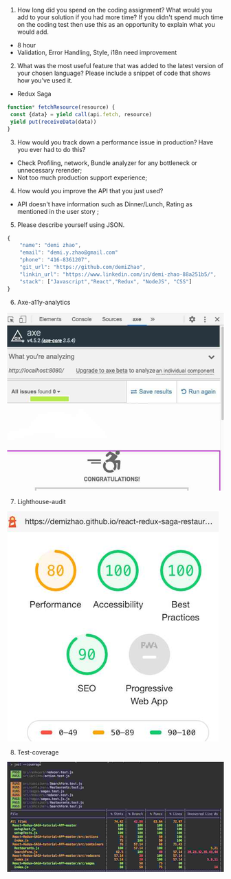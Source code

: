 1. How long did you spend on the coding assignment? What would you add to your solution if you had more time? If you didn't spend much time on the coding test then use this as an opportunity to explain what you would add.
  * 8 hour
  * Validation, Error Handling, Style, i18n need improvement 

2. What was the most useful feature that was added to the latest version of your chosen language? Please include a snippet of code that shows how you've used it.
  * Redux Saga 
  ```javascript
  function* fetchResource(resource) {
   const {data} = yield call(api.fetch, resource)
   yield put(receiveData(data))
  }
  ``` 
3. How would you track down a performance issue in production? Have you ever had to do this?
  * Check Profiling, network, Bundle analyzer for any bottleneck or unnecessary rerender; 
  * Not too much production support experience;

4. How would you improve the API that you just used?
  * API doesn't have information such as Dinner/Lunch, Rating as mentioned in the user story ;

5. Please describe yourself using JSON.
```javascript
{
    "name": "demi zhao",
    "email": "demi.y.zhao@gmail.com"
    "phone": "416-8361207",
    "git_url": "https://github.com/demiZhao",
    "linkin_url": "https://www.linkedin.com/in/demi-zhao-88a251b5/",
    "stack": ["Javascript","React","Redux", "NodeJS", "CSS"]
}
```
6. Axe-a11y-analytics

![Axe-a11y-analytics](a11y-analytics.jpg)

7. Lighthouse-audit

![lighthouse-audit](lighthouse-audit.jpg)

8. Test-coverage

![lighthouse-audit](test-coverage.jpg)

